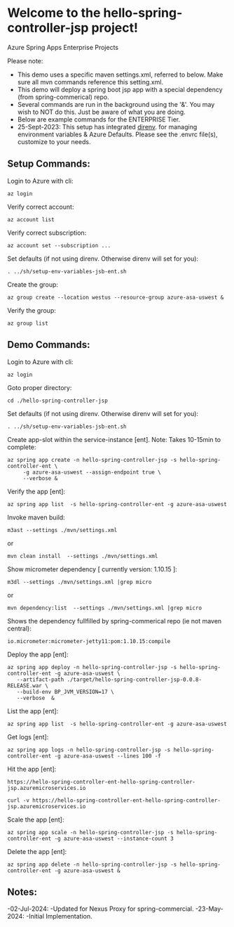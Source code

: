 
# Welcome to the hello-spring-controller-jsp project!

Azure Spring Apps Enterprise Projects

Please note:
* This demo uses a specific maven settings.xml, referred to below.  Make sure all mvn commands reference this setting.xml.
* This demo will deploy a spring boot jsp app with a special dependency (from spring-commerical) repo. 
* Several commands are run in the background using the '&'.  You may wish to NOT do this.  Just be aware of what you are doing.
* Below are example commands for the ENTERPRISE Tier.  
* 25-Sept-2023: This setup has integrated [direnv](https://direnv.net). for managing environment variables & Azure Defaults.  Please see the .envrc file(s), customize to your needs.


## Setup Commands:

Login to Azure with cli:
```
az login
```

Verify correct account:
```
az account list
```

Verify correct subscription:
```
az account set --subscription ...
```

Set defaults (if not using direnv.  Otherwise direnv will set for you):
```
. ../sh/setup-env-variables-jsb-ent.sh
```


Create the group:
```
az group create --location westus --resource-group azure-asa-uswest &
```

Verify the group:
```
az group list
```


## Demo Commands:

Login to Azure with cli:
```
az login
```

Goto proper directory:
```
cd ./hello-spring-controller-jsp
```

Set defaults (if not using direnv.  Otherwise direnv will set for you):
```
. ../sh/setup-env-variables-jsb-ent.sh
```

Create app-slot within the service-instance [ent]. Note: Takes 10-15min to complete:
```
az spring app create -n hello-spring-controller-jsp -s hello-spring-controller-ent \
	 -g azure-asa-uswest --assign-endpoint true \
	 --verbose &
```

Verify the app [ent]:
```
az spring app list  -s hello-spring-controller-ent -g azure-asa-uswest
```

Invoke maven build:
```
m3ast --settings ./mvn/settings.xml 
```
or

```
mvn clean install  --settings ./mvn/settings.xml 
```


Show micrometer dependency [ currently version: 1.10.15 ]:
```
m3dl --settings ./mvn/settings.xml |grep micro
```
or
```
mvn dependency:list  --settings ./mvn/settings.xml |grep micro
```

Shows the dependency fullfilled by spring-commerical repo (ie not maven central):
```
io.micrometer:micrometer-jetty11:pom:1.10.15:compile
```

Deploy the app [ent]:
```
az spring app deploy -n hello-spring-controller-jsp -s hello-spring-controller-ent -g azure-asa-uswest \
   --artifact-path ./target/hello-spring-controller-jsp-0.0.8-RELEASE.war \
   --build-env BP_JVM_VERSION=17 \
   --verbose  &	
```

List the app [ent]:
```
az spring app list  -s hello-spring-controller-ent -g azure-asa-uswest
```

Get logs [ent]:
```
az spring app logs -n hello-spring-controller-jsp -s hello-spring-controller-ent -g azure-asa-uswest --lines 100 -f
```

Hit the app [ent]:

```
https://hello-spring-controller-ent-hello-spring-controller-jsp.azuremicroservices.io
```

```
curl -v https://hello-spring-controller-ent-hello-spring-controller-jsp.azuremicroservices.io
```

Scale the app [ent]:
```
az spring app scale -n hello-spring-controller-jsp -s hello-spring-controller-ent -g azure-asa-uswest --instance-count 3
```

Delete the app [ent]:
```
az spring app delete -n hello-spring-controller-jsp -s hello-spring-controller-ent -g azure-asa-uswest &
```


## Notes:
-02-Jul-2024: -Updated for Nexus Proxy for spring-commercial.
-23-May-2024: -Initial Implementation.




